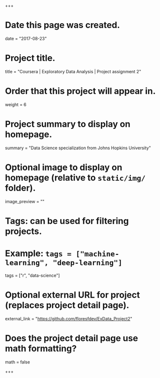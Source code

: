 +++
# Date this page was created.
date = "2017-08-23"

# Project title.
title = "Coursera | Exploratory Data Analysis | Project assignment 2"

# Order that this project will appear in.
weight = 6

# Project summary to display on homepage.
summary = "Data Science specialization from Johns Hopkins University"

# Optional image to display on homepage (relative to `static/img/` folder).
image_preview = ""

# Tags: can be used for filtering projects.
# Example: `tags = ["machine-learning", "deep-learning"]`
tags = ["r", "data-science"]

# Optional external URL for project (replaces project detail page).
external_link = "https://github.com/floresfdev/ExData_Project2"

# Does the project detail page use math formatting?
math = false

+++


